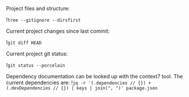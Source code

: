 Project files and structure:

!`tree --gitignore --dirsfirst`

Current project changes since last commit:

!`git diff HEAD`

Current project git status:

!`git status --porcelain`

Dependency documentation can be looked up with the context7 tool. The current dependencies are: !`jq -r '(.dependencies // {}) + (.devDependencies // {}) | keys | join(", ")' package.json`
